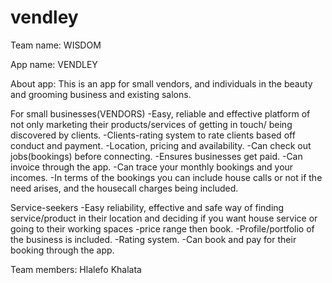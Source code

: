 # vendley

Team name: WISDOM

App name: VENDLEY

About app:
This is an app for small vendors, and individuals in the beauty and grooming business and existing salons.

For small businesses(VENDORS)
-Easy, reliable and effective platform of not only marketing their products/services of getting in touch/ being discovered by clients.
-Clients-rating system to rate clients based off conduct and payment.
-Location, pricing and availability.
-Can check out jobs(bookings) before connecting.
-Ensures businesses get paid.
-Can invoice through the app.
-Can trace your monthly bookings and your incomes.
-In terms of the bookings you can include house calls or not if the need arises, and the housecall charges being included.

Service-seekers
-Easy reliability, effective and safe way of finding service/product in their location and deciding if you want house service or going to their working spaces
-price range then book.
-Profile/portfolio of the business is included.
-Rating system.
-Can book and pay for their booking through the app.



Team members: Hlalefo Khalata
